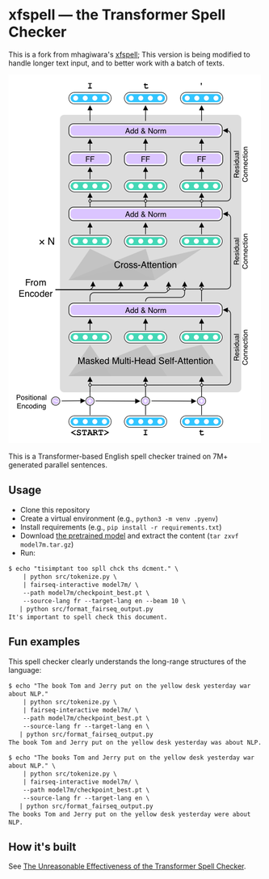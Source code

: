 # xfspell — the Transformer Spell Checker

This is a fork from mhagiwara's [xfspell](https://github.com/mhagiwara/xfspell);
This version is being modified to handle longer text input, and to better work with a batch of texts.

![xfspell — the Transformer Spell Checker](xfspell.png)

This is a Transformer-based English spell checker trained on 7M+ generated parallel sentences.

## Usage

- Clone this repository
- Create a virtual environment (e.g., `python3 -m venv .pyenv`)
- Install requirements (e.g., `pip install -r requirements.txt`)
- Download [the pretrained model](https://xfspell.s3.amazonaws.com/models/model7m.tar.gz) and extract the content (`tar zxvf model7m.tar.gz`)
- Run:
```
$ echo "tisimptant too spll chck ths dcment." \
    | python src/tokenize.py \
    | fairseq-interactive model7m/ \
    --path model7m/checkpoint_best.pt \
    --source-lang fr --target-lang en --beam 10 \
   | python src/format_fairseq_output.py
It's important to spell check this document.
```

## Fun examples

This spell checker clearly understands the long-range structures of the language:

```
$ echo "The book Tom and Jerry put on the yellow desk yesterday war about NLP."
    | python src/tokenize.py \
    | fairseq-interactive model7m/ \
    --path model7m/checkpoint_best.pt \
    --source-lang fr --target-lang en \
   | python src/format_fairseq_output.py
The book Tom and Jerry put on the yellow desk yesterday was about NLP.
```

```
$ echo "The books Tom and Jerry put on the yellow desk yesterday war about NLP." \
    | python src/tokenize.py \
    | fairseq-interactive model7m/ \
    --path model7m/checkpoint_best.pt \
    --source-lang fr --target-lang en \
   | python src/format_fairseq_output.py
The books Tom and Jerry put on the yellow desk yesterday were about NLP.
```

## How it's built

See [The Unreasonable Effectiveness of the Transformer Spell Checker](http://www.realworldnlpbook.com/blog/unreasonable-effectiveness-of-transformer-spell-checker.html).
